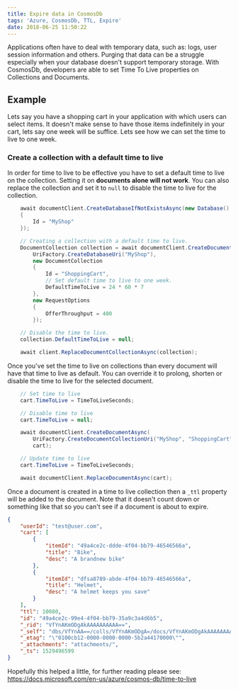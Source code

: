 ```yaml
---
title: Expire data in CosmosDb
tags: 'Azure, CosmosDb, TTL, Expire'
date: 2018-06-25 11:50:22
---
```


Applications often have to deal with temporary data, such as: logs, user session information and others.
Purging that data can be a struggle especially when your database doesn't support temporary storage.
With CosmosDb, developers are able to set Time To Live properties on Collections and Documents.

## Example
Lets say you have a shopping cart in your application with which users can select items.
It doesn't make sense to have those items indefinitely in your cart, lets say one week will be suffice.
Lets see how we can set the time to live to one week.

### Create a collection with a default time to live
In order for time to live to be effective you have to set a default time to live on the collection. Setting it on __documents alone will not work__. You can also replace the collection and set it to `null` to disable the time to live for the collection.

```csharp
    await documentClient.CreateDatabaseIfNotExistsAsync(new Database()
    {
        Id = "MyShop"
    });

    // Creating a collection with a default time to live.
    DocumentCollection collection = await documentClient.CreateDocumentCollectionIfNotExistsAsync(
        UriFactory.CreateDatabaseUri("MyShop"),
        new DocumentCollection
        {
            Id = "ShoppingCart",
            // Set default time to live to one week. 
            DefaultTimeToLive = 24 * 60 * 7
        },
        new RequestOptions
        {
            OfferThroughput = 400
        });

    // Disable the time to live.
    collection.DefaultTimeToLive = null;

    await client.ReplaceDocumentCollectionAsync(collection);
```

Once you've set the time to live on collections than every document will have that time to live as default. You can override it to prolong, shorten or disable the time to live for the selected document.

```csharp
    // Set time to live
    cart.TimeToLive = TimeToLiveSeconds;

    // Disable time to live
    cart.TimeToLive = null;

    await documentClient.CreateDocumentAsync(
        UriFactory.CreateDocumentCollectionUri("MyShop", "ShoppingCart"),
        cart);

    // Update time to live
    cart.TimeToLive = TimeToLiveSeconds;

    await documentClient.ReplaceDocumentAsync(cart);
```

Once a document is created in a time to live collection then a `_ttl` property will be added to the document. Note that it doesn't count down or something like that so you can't see if a document is about to expire.

```json
{
    "userId": "test@user.com",
    "cart": [
        {
            "itemId": "49a4ce2c-ddde-4f04-bb79-46546566a",
            "title": "Bike",
            "desc": "A brandnew bike"
        },
        {
            "itemId": "dfsa8789-abde-4f04-bb79-46546566a",
            "title": "Helmet",
            "desc": "A helmet keeps you save"
        }
    ],
    "ttl": 10080,
    "id": "49a4ce2c-99e4-4f04-bb79-35a9c3a4d6b5",
    "_rid": "VfYnAKmODgAkAAAAAAAAAA==",
    "_self": "dbs/VfYnAA==/colls/VfYnAKmODgA=/docs/VfYnAKmODgAkAAAAAAAAAA==/",
    "_etag": "\"0100cb12-0000-0000-0000-5b2a44170000\"",
    "_attachments": "attachments/",
    "_ts": 1529496599
}
```

Hopefully this helped a little, for further reading please see:
https://docs.microsoft.com/en-us/azure/cosmos-db/time-to-live
